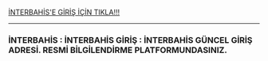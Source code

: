 <a title="İNTERBAHİS" href="https://shorturl.at/mqZRR">İNTERBAHİS'E GİRİŞ İÇİN TIKLA!!!</a><hr>


<h3>İNTERBAHİS : İNTERBAHİS GİRİŞ : İNTERBAHİS GÜNCEL GİRİŞ ADRESİ. RESMİ BİLGİLENDİRME PLATFORMUNDASINIZ.</h3>
